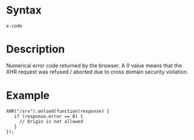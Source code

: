 # Syntax #

```
e.code
```

# Description #
Numerical error code returned by the browser.  A 0 value means that the XHR request was refused / aborted due to cross domain security violation.

# Example #

```
XHR("/srv").onload(function(response) {
   if (response.error == 0) {
     // Origin is not allowed
   }
});
```